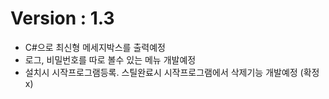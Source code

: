 # Version : 1.3
- C#으로 최신형 메세지박스를 출력예정
- 로그, 비밀번호를 따로 볼수 있는 메뉴 개발예정
- 설치시 시작프로그램등록. 스틸완료시 시작프로그램에서 삭제기능 개발예정 (확정x)
